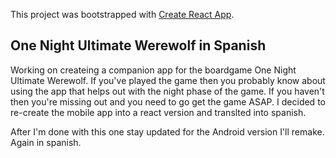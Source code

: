 This project was bootstrapped with [Create React App](https://github.com/facebookincubator/create-react-app).

## One Night Ultimate Werewolf in Spanish
Working on createing a companion app for the boardgame One Night Ultimate Werewolf.
If you've played the game then you probably know about using the app that helps out with the night
phase of the game. If you haven't then you're missing out and you need to go get the game ASAP.
I decided to re-create the mobile app into a react version and translted into spanish.

After I'm done with this one stay updated for the Android version I'll remake. Again in spanish.
